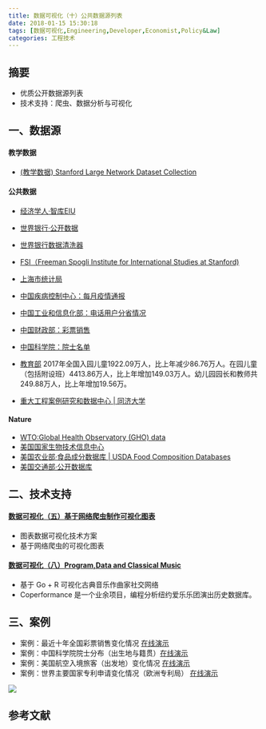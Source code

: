 ```yaml
---
title: 数据可视化（十）公共数据源列表
date: 2018-01-15 15:30:18
tags: [数据可视化,Engineering,Developer,Economist,Policy&Law]
categories: 工程技术
---
```

## 摘要
- 优质公开数据源列表
- 技术支持：爬虫、数据分析与可视化

<!--more-->

## 一、数据源

#### 教学数据
- [(教学数据) Stanford Large Network Dataset Collection](http://snap.stanford.edu/data/)

#### 公共数据
- [经济学人·智库EIU](www.eiu.com)
- [世界银行·公开数据](http://data.worldbank.org.cn/indicator)
- [世界银行数据清洗器](https://goldengrape.github.io/posts/python/worldbank-data-cleaner/)
- [FSI（Freeman Spogli Institute for International Studies at Stanford)](http://fsi.stanford.edu/news)

- [上海市统计局](http://www.stats-sh.gov.cn/html/sjfb/)
- [中国疾病控制中心：每月疫情通报](http://www.nhfpc.gov.cn/jkj/s3578/new_list.shtml)
- [中国工业和信息化部：电话用户分省情况](http://www.miit.gov.cn/newweb/n1146312/n1146904/n1648372/c5966257/content.html)
- [中国财政部：彩票销售](http://zhs.mof.gov.cn/zhuantilanmu/caipiaoguanli/)
- [中国科学院：院士名单](http://www.casad.cas.cn/chnl/371/index.html)
- [教育部](#)
2017年全国入园儿童1922.09万人，比上年减少86.76万人。在园儿童（包括附设班）4413.86万人，比上年增加149.03万人。幼儿园园长和教师共249.88万人，比上年增加19.56万。
- [重大工程案例研究和数据中心 | 同济大学](http://www.mpcsc.org/)

#### Nature
- [WTO:Global Health Observatory (GHO) data](http://www.who.int/gho/zh/)
- [美国国家生物技术信息中心](https://pubchem.ncbi.nlm.nih.gov/)
- [美国农业部·食品成分数据库 | USDA Food Composition Databases](https://ndb.nal.usda.gov/ndb/search/list?fgcd=&manu=&lfacet=&count=&max=&sort=&qlookup=&offset=&format=Abridged&new=&measureby=&ds=&order=&qt=&qp=&qa=&qn=&q=&ing=)
- [美国交通部·公开数据库](https://www.bts.gov/publications/pocket_guide_to_transportation/)

## 二、技术支持

#### [数据可视化（五）基于网络爬虫制作可视化图表](https://riboseyim.github.io/2017/05/12/Visualization-Charts/)
- 图表数据可视化技术方案
- 基于网络爬虫的可视化图表

#### [数据可视化（八）Program,Data and Classical Music](https://riboseyim.github.io/2018/12/16/Visualization-SocialNetwork/)
- 基于 Go + R  可视化古典音乐作曲家社交网络
- Coperformance 是一个业余项目，编程分析纽约爱乐乐团演出历史数据库。

## 三、案例
- 案例：最近十年全国彩票销售变化情况 [在线演示](https://riboseyim.github.io/charts/caipiao/index.html)
- 案例：中国科学院院士分布（出生地与籍贯）[在线演示](https://riboseyim.github.io/charts/casad/index.html)
- 案例：美国航空入境旅客（出发地）变化情况 [在线演示](https://riboseyim.github.io/charts/usa-traffic/index.html)
- 案例：世界主要国家专利申请变化情况（欧洲专利局） [在线演示](https://riboseyim.github.io/charts/ip/index.html)

![](http://riboseyim-qiniu.riboseyim.com/usa-traffic-2015.png)


## 参考文献
